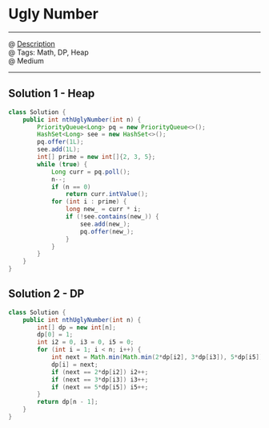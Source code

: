 #  Ugly Number
------------------
@ [Description](https://leetcode.com/problems/ugly-number-ii/)  
@ Tags: Math, DP, Heap    
@ Medium

------------------
## Solution 1 - Heap
```java
class Solution {
    public int nthUglyNumber(int n) {
        PriorityQueue<Long> pq = new PriorityQueue<>();
        HashSet<Long> see = new HashSet<>();
        pq.offer(1L);
        see.add(1L);
        int[] prime = new int[]{2, 3, 5};
        while (true) {
            Long curr = pq.poll();
            n--;
            if (n == 0)
                return curr.intValue();
            for (int i : prime) {
                long new_ = curr * i;
                if (!see.contains(new_)) {
                    see.add(new_);
                    pq.offer(new_);
                }
            }
        }
    }
}
```

## Solution 2 - DP
```java
class Solution {
    public int nthUglyNumber(int n) {
        int[] dp = new int[n];
        dp[0] = 1;
        int i2 = 0, i3 = 0, i5 = 0;
        for (int i = 1; i < n; i++) {
            int next = Math.min(Math.min(2*dp[i2], 3*dp[i3]), 5*dp[i5]);
            dp[i] = next;
            if (next == 2*dp[i2]) i2++;
            if (next == 3*dp[i3]) i3++;
            if (next == 5*dp[i5]) i5++;
        }
        return dp[n - 1];
    }
}
```
